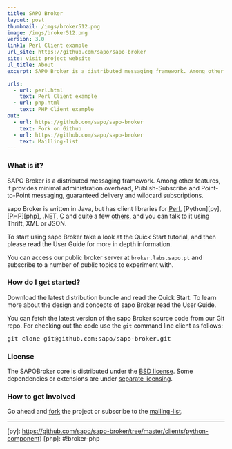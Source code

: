 ```yaml
---
title: SAPO Broker
layout: post
thumbnail: /imgs/broker512.png
image: /imgs/broker512.png
version: 3.0
link1: Perl Client example
url_site: https://github.com/sapo/sapo-broker
site: visit project website 
ul_title: About
excerpt: SAPO Broker is a distributed messaging framework. Among other features, it provides minimal administration overhead, Publish-Subscribe and Point-to-Point messaging, guaranteed delivery and wildcard subscriptions.

urls: 
  - url: perl.html
    text: Perl Client example
  - url: php.html
    text: PHP Client example
out: 
  - url: https://github.com/sapo/sapo-broker
    text: Fork on Github
  - url: https://github.com/sapo/sapo-broker
    text: Mailling-list
---
```



### What is it?

SAPO Broker is a distributed messaging framework. Among other features, it provides minimal administration overhead, Publish-Subscribe and Point-to-Point messaging, guaranteed delivery and wildcard subscriptions.

<span class="podium">sapo</span> Broker is written in Java, but has client libraries for [Perl][pl], [Python][py], [PHP][php], [.NET][net], [C][c] and quite a few [others][o], and you can talk to it using Thrift, XML or JSON.

To start using <span class="podium">sapo</span> Broker take a look at the Quick Start tutorial, and then please read the User Guide for more in depth information.

You can access our public broker server at <code>broker.labs.sapo.pt</code> and subscribe to a number of public topics to experiment with.

### How do I get started?

Download the latest distribution bundle and read the Quick Start. To learn more about the design and concepts of <span class="podium">sapo</span> Broker read the User Guide.

You can fetch the latest version of the <span class="podium">sapo</span> Broker source code from our Git repo. For checking out the code use the <code>git</code> command line client as follows:

<pre class="prettyprint">
git clone git@github.com:sapo/sapo-broker.git
</pre>

### License

The SAPOBroker core is distributed under the [BSD license][bsd]. Some dependencies or extensions are under [separate licensing][l].

### How to get involved

Go ahead and [fork][repo] the project or subscribe to the [mailing-list][ml].

----

[repo]: https://github.com/sapo/sapo-broker
[ml]: http://listas.softwarelivre.sapo.pt/mailman/listinfo/broker
[bsd]: https://github.com/sapo/sapo-broker/blob/master/license/LICENSE.txt
[l]: https://github.com/sapo/sapo-broker/tree/master/license
[c]: https://github.com/sapo/sapo-broker/tree/master/clients/c-component
[net]: https://github.com/sapo/sapo-broker/tree/master/clients/dotnet-component
[o]: https://github.com/sapo/sapo-broker/tree/master/clients
[pl]: #!broker-perl
[py]: https://github.com/sapo/sapo-broker/tree/master/clients/python-component)
[php]: #!broker-php

